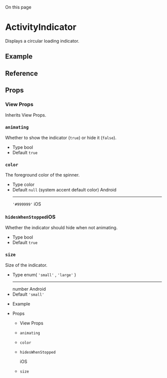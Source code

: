On this page

# ActivityIndicator

Displays a circular loading indicator.

## Example

## Reference

## Props

### View Props

Inherits View Props.

### `animating`

Whether to show the indicator (`true`) or hide it (`false`).

* Type
  bool
* Default
  `true`

### `color`

The foreground color of the spinner.

* Type
  color
* Default
  `null`
   (system accent default color)
  Android
  ***
  `'#999999'`
  iOS

### `hidesWhenStopped`iOS

Whether the indicator should hide when not animating.

* Type
  bool
* Default
  `true`

### `size`

Size of the indicator.

* Type
  enum(
  `'small'`
  , 
  `'large'`
  )
  ***
  number
  Android
* Default
  `'small'`

- Example

- Props

  * View Props
  * `animating`
  * `color`
  * `hidesWhenStopped`

    iOS
  * `size`
